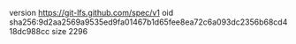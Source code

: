 version https://git-lfs.github.com/spec/v1
oid sha256:9d2aa2569a9535ed9fa01467b1d65fee8ea72c6a093dc2356b68cd418dc988cc
size 2296
